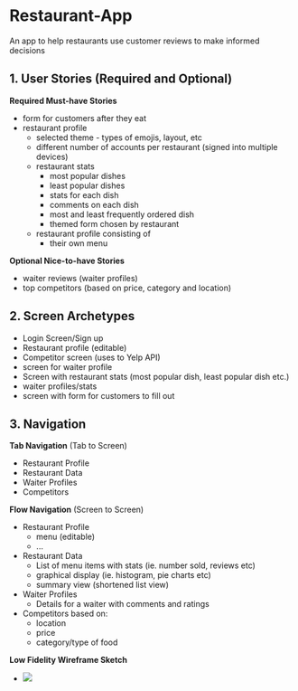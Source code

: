 # Restaurant-App
An app to help restaurants use customer reviews to make informed decisions

## 1. User Stories (Required and Optional)

**Required Must-have Stories**

 * form for customers after they eat
 * restaurant profile
    - selected theme - types of emojis, layout, etc
    - different number of accounts per restaurant (signed into multiple devices)
    - restaurant stats
        - most popular dishes
        - least popular dishes
        - stats for each dish
        - comments on each dish
        - most and least frequently ordered dish
        - themed form chosen by restaurant 
    - restaurant profile consisting of 
        - their own menu

**Optional Nice-to-have Stories**

 * waiter reviews (waiter profiles)
 * top competitors (based on price, category and location)

## 2. Screen Archetypes

 * Login Screen/Sign up
 * Restaurant profile (editable)
 * Competitor screen (uses to Yelp API)
 * screen for waiter profile
 * Screen with restaurant stats (most popular dish, least popular dish etc.)
 * waiter profiles/stats
 * screen with form for customers to fill out


## 3. Navigation

**Tab Navigation** (Tab to Screen)

 * Restaurant Profile
 * Restaurant Data
 * Waiter Profiles
 * Competitors

**Flow Navigation** (Screen to Screen)

 * Restaurant Profile
   * menu (editable)
   * ...
 * Restaurant Data
   * List of menu items with stats (ie. number sold, reviews etc)
   * graphical display (ie. histogram, pie charts etc)
   * summary view (shortened list view)
 * Waiter Profiles
   * Details for a waiter with comments and ratings
 * Competitors based on:
   * location
   * price
   * category/type of food
   
 **Low Fidelity Wireframe Sketch**
   * ![](https://scontent-sjc3-1.xx.fbcdn.net/v/t1.15752-0/p280x280/66153801_2413268448949883_6371729063316291584_n.jpg?_nc_cat=110&_nc_oc=AQmAb_63jJdMhk7KmYRkgVX6QgBZyJhJO03hekLQ8xdZPq7uTJlLM2S1Xv8qXi16Csk&_nc_ht=scontent-sjc3-1.xx&oh=8e037924045997a9a48d49bfb22e47d9&oe=5DA3B778)
